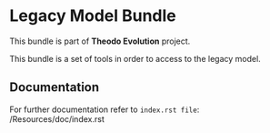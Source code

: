 Legacy Model Bundle
===================

This bundle is part of **Theodo Evolution** project.

This bundle is a set of tools in order to access to the legacy model.

Documentation
-------------

For further documentation refer to `index.rst file`: /Resources/doc/index.rst